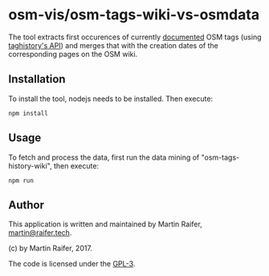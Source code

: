 # osm-vis/osm-tags-wiki-vs-osmdata

The tool extracts first occurences of currently [documented](https://wiki.openstreetmap.org/wiki/Map_Features) OSM tags (using [taghistory's API](https://github.com/tyrasd/taghistory#api)) and merges that with the creation dates of the corresponding pages on the OSM wiki.

## Installation

To install the tool, nodejs needs to be installed. Then execute:
```
npm install
```

## Usage

To fetch and process the data, first run the data mining of "osm-tags-history-wiki", then execute:
```
npm run
```

## Author

This application is written and maintained by Martin Raifer, <martin@raifer.tech>.

(c) by Martin Raifer, 2017.

The code is licensed under the [GPL-3](http://github.com/mocnik-science/osm-vis/blob/master/LICENSE.md).
